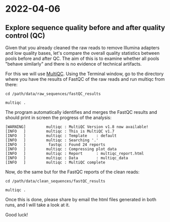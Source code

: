 # 2022-04-06

## Explore sequence quality before and after quality control (QC)

Given that you already cleaned the raw reads to remove Illumina adapters and low quality bases, let's compare the overall quality statistics between pools before and after QC. The aim of this is to examine whether all pools "behave similarly" and there is no evidence of technical artifacts.

For this we will use [MultiQC](https://multiqc.info). Using the Terminal window, go to the directory where you have the results of FastQC of the raw reads and run multiqc from there:
```
cd /path/data/raw_sequences/fastQC_results

multiqc .
```
The program automatically identifies and merges the FastQC results and should print in screen the progress of the analysis:
```
[WARNING]         multiqc : MultiQC Version v1.8 now available!
[INFO   ]         multiqc : This is MultiQC v1.7
[INFO   ]         multiqc : Template    : default
[INFO   ]         multiqc : Searching '.'
[INFO   ]          fastqc : Found 24 reports
[INFO   ]         multiqc : Compressing plot data
[INFO   ]         multiqc : Report      : multiqc_report.html
[INFO   ]         multiqc : Data        : multiqc_data
[INFO   ]         multiqc : MultiQC complete
```
Now, do the same but for the FastQC reports of the clean reads:
```
cd /path/data/clean_sequences/fastQC_results

multiqc .
```
Once this is done, please share by email the html files generated in both runs, and I will take a look at it.

Good luck!
